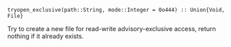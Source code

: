 ```
tryopen_exclusive(path::String, mode::Integer = 0o444) :: Union{Void, File}
```

Try to create a new file for read-write advisory-exclusive access, return nothing if it already exists.
